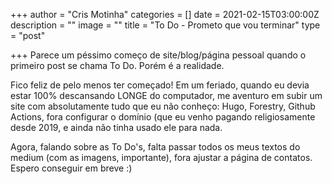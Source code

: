 +++
author = "Cris Motinha"
categories = []
date = 2021-02-15T03:00:00Z
description = ""
image = ""
title = "To Do - Prometo que vou terminar"
type = "post"

+++
Parece um péssimo começo de site/blog/página pessoal quando o primeiro post se chama To Do. Porém é a realidade. 

Fico feliz de pelo menos ter começado! Em um feriado, quando eu devia estar 100% descansando LONGE do computador, me aventuro em subir um site com absolutamente tudo que eu não conheço: Hugo, Forestry, Github Actions, fora configurar o domínio (que eu venho pagando religiosamente desde 2019, e ainda não tinha usado ele para nada. 

Agora, falando sobre as To Do's, falta passar todos os meus textos do medium (com as imagens, importante), fora ajustar a página de contatos. Espero conseguir em breve :)